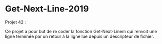 # Get-Next-Line-2019
Projet 42 :

Ce projet a pour but de re coder la fonction Get-Next-Linem qui renvoit une ligne terminée par un retour à la ligne lue depuis un descripteur de fichier.
